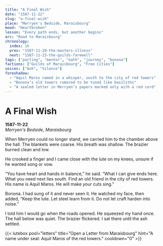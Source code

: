 ```yaml
---
title: "A Final Wish"
date: "1587-11-22"
slug: "a-final-wish"
place: "Merryen's Bedside, Maraisbourg"
mood: "Heartbroken"
lesson: "Every path ends, but another begins"
arc: "Road to Maraisbourg"
chronology:
  index: 16
  prev: "1587-11-20-the-masters-illness"
  next: "1587-11-23-the-guilds-farewell"
tags: ["parting", "mentor", "oath", "journey", "bonona"]
factions: ["Guilds of Maraisbourg", "Free Cities"]
voices: ["Ash", "Silence"]
foreshadow:
  - "Aquil Maros named in a whisper, south to the city of red towers"
  - "Bonona’s old towers rumored to be tuned like basiliths"
  - "A sealed letter in Merryen’s papers marked only with a red cord"
---
```


# A Final Wish  
**1587-11-22**  
*Merryen's Bedside, Maraisbourg*

When Merryen could no longer stand, we carried him to the chamber above the hall. The blankets were coarse. His breath was shallow. The brazier burned clean and low.

He crooked a finger and I came close with the lute on my knees, unsure if he wanted song or vow.

“You have heart and hands in balance,” he said. “What I can give ends here. What you need next lies south. Find an old friend in the city of red towers. His name is Aquil Maros. He will make your cuts sing.”

Bonona. I had sung of it and never seen it. He watched my face, then added, “Keep the lute. Let steel learn from it. Do not let craft harden into noise.”

I told him I would go when the roads opened. He squeezed my hand once. The hall below was quiet. The brazier flickered. I sat there until the ash settled.

{{< lutebox pool="letters" title="Open a Letter from Maraisbourg" hint="A name under seal: Aquil Maros of the red towers." cooldown="0" >}}

